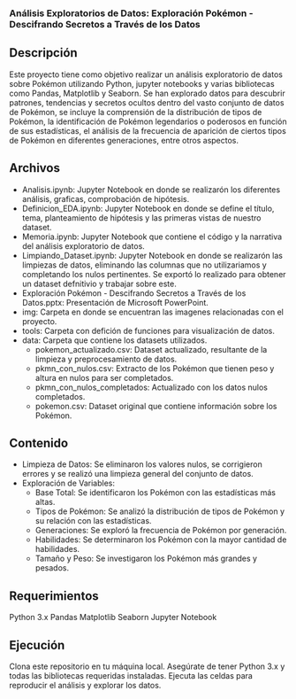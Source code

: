 ### Análisis Exploratorios de Datos: Exploración Pokémon - Descifrando Secretos a Través de los Datos

## Descripción

Este proyecto tiene como objetivo realizar un análisis exploratorio de datos sobre Pokémon utilizando Python, jupyter notebooks y varias bibliotecas como Pandas, Matplotlib y Seaborn. Se han explorado datos para descubrir patrones, tendencias y secretos ocultos dentro del vasto conjunto de datos de Pokémon, se incluye la comprensión de la distribución de tipos de Pokémon, la identificación de Pokémon legendarios o poderosos en función de sus estadísticas, el análisis de la frecuencia de aparición de ciertos tipos de Pokémon en diferentes generaciones, entre otros aspectos.

## Archivos
* Analisis.ipynb: Jupyter Notebook en donde se realizarón los diferentes análisis, graficas, comprobación de hipótesis.
* Definicion_EDA.ipynb: Jupyter Notebook en donde se define el título, tema, planteamiento de hipótesis y las primeras vistas de nuestro dataset.
* Memoria.ipynb: Jupyter Notebook que contiene el código y la narrativa del análisis exploratorio de datos.
* Limpiando_Dataset.ipynb: Jupyter Notebook en donde se realizarón las limpiezas de datos, eliminando las columnas que no utilizariamos y completando los nulos pertinentes. Se exportó lo realizado para obtener un dataset defnitivio y trabajar sobre este.
* Exploración Pokémon - Descifrando Secretos a Través de los Datos.pptx: Presentación de Microsoft PowerPoint.
* img: Carpeta en donde se encuentran las imagenes relacionadas con el proyecto.
* tools: Carpeta con defición de funciones para visualización de datos.
* data: Carpeta que contiene los datasets utilizados.
  - pokemon_actualizado.csv: Dataset actualizado, resultante de la limpieza y preprocesamiento de datos.
  - pkmn_con_nulos.csv: Extracto de los Pokémon que tienen peso y altura en nulos para ser completados.
  - pkmn_con_nulos_completados: Actualizado con los datos nulos completados.
  - pokemon.csv: Dataset original que contiene información sobre los Pokémon.

## Contenido
* Limpieza de Datos: Se eliminaron los valores nulos, se corrigieron errores y se realizó una limpieza general del conjunto de datos.
* Exploración de Variables:
  - Base Total: Se identificaron los Pokémon con las estadísticas más altas.
  - Tipos de Pokémon: Se analizó la distribución de tipos de Pokémon y su relación con las estadísticas.
  - Generaciones: Se exploró la frecuencia de Pokémon por generación.
  - Habilidades: Se determinaron los Pokémon con la mayor cantidad de habilidades.
  - Tamaño y Peso: Se investigaron los Pokémon más grandes y pesados.

## Requerimientos
Python 3.x
Pandas
Matplotlib
Seaborn
Jupyter Notebook

## Ejecución
Clona este repositorio en tu máquina local.
Asegúrate de tener Python 3.x y todas las bibliotecas requeridas instaladas.
Ejecuta las celdas para reproducir el análisis y explorar los datos.
